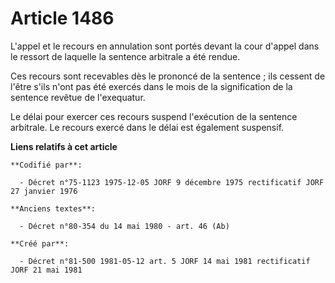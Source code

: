 # Article 1486

L'appel et le recours en annulation sont portés devant la cour d'appel dans le ressort de laquelle la sentence arbitrale a
été rendue.

Ces recours sont recevables dès le prononcé de la sentence ; ils cessent de l'être s'ils n'ont pas été exercés dans le mois
de la signification de la sentence revêtue de l'exequatur.

Le délai pour exercer ces recours suspend l'exécution de la sentence arbitrale. Le recours exercé dans le délai est également
suspensif.

**Liens relatifs à cet article**

	**Codifié par**:

	  - Décret n°75-1123 1975-12-05 JORF 9 décembre 1975 rectificatif JORF 27 janvier 1976

	**Anciens textes**:

	  - Décret n°80-354 du 14 mai 1980 - art. 46 (Ab)

	**Créé par**:

	  - Décret n°81-500 1981-05-12 art. 5 JORF 14 mai 1981 rectificatif JORF 21 mai 1981
